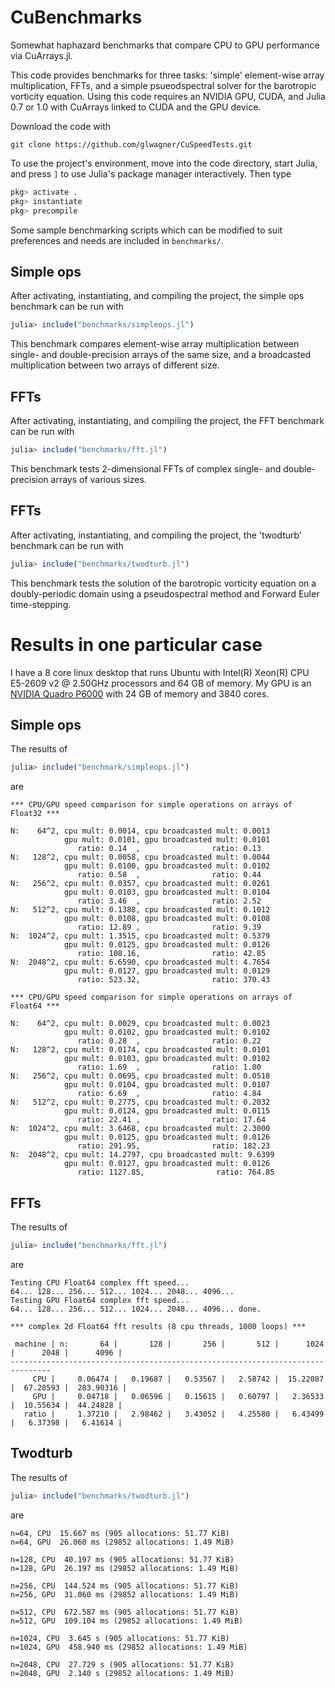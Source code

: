 # CuBenchmarks

Somewhat haphazard benchmarks that compare CPU to GPU performance via CuArrays.jl.

This code provides benchmarks for three tasks: 'simple' element-wise array multiplication, FFTs, and
a simple psueodspectral solver for the barotropic vorticity equation. Using this code requires an NVIDIA
GPU, CUDA, and Julia 0.7 or 1.0 with CuArrays linked to CUDA and the GPU device.

Download the code with 

```shell 
git clone https://github.com/glwagner/CuSpeedTests.git
```

To use the project's environment, move into the code directory, start Julia, and press `]` to use Julia's
package manager interactively. Then type

```julia
pkg> activate .
pkg> instantiate
pkg> precompile
```

Some sample benchmarking scripts which can be modified to suit preferences and needs are included in `benchmarks/`. 


## Simple ops

After activating, instantiating, and compiling the project, the simple ops benchmark can be run with

```julia
julia> include("benchmarks/simpleops.jl")
```

This benchmark compares element-wise array multiplication between single- and double-precision arrays of the same 
size, and a broadcasted multiplication between two arrays of different size.


## FFTs

After activating, instantiating, and compiling the project, the FFT benchmark can be run with

```julia
julia> include("benchmarks/fft.jl")
```

This benchmark tests 2-dimensional FFTs of complex single- and double-precision arrays of various sizes.

## FFTs

After activating, instantiating, and compiling the project, the 'twodturb' benchmark can be run with

```julia
julia> include("benchmarks/twodturb.jl")
```

This benchmark tests the solution of the barotropic vorticity equation on a doubly-periodic domain using
a pseudospectral method and Forward Euler time-stepping.

# Results in one particular case

I have a 8 core linux desktop that runs Ubuntu with Intel(R) Xeon(R) CPU E5-2609 v2 @ 2.50GHz processors
and 64 GB of memory. My GPU is an [NVIDIA Quadro P6000]() with 24 GB of memory and 3840 cores.

## Simple ops

The results of 

```julia
julia> include("benchmark/simpleops.jl")
```

are

```shell
*** CPU/GPU speed comparison for simple operations on arrays of Float32 ***

N:    64^2, cpu mult: 0.0014, cpu broadcasted mult: 0.0013
            gpu mult: 0.0101, gpu broadcasted mult: 0.0101
               ratio: 0.14  ,                ratio: 0.13  
N:   128^2, cpu mult: 0.0058, cpu broadcasted mult: 0.0044
            gpu mult: 0.0100, gpu broadcasted mult: 0.0102
               ratio: 0.58  ,                ratio: 0.44  
N:   256^2, cpu mult: 0.0357, cpu broadcasted mult: 0.0261
            gpu mult: 0.0103, gpu broadcasted mult: 0.0104
               ratio: 3.46  ,                ratio: 2.52  
N:   512^2, cpu mult: 0.1388, cpu broadcasted mult: 0.1012
            gpu mult: 0.0108, gpu broadcasted mult: 0.0108
               ratio: 12.89 ,                ratio: 9.39  
N:  1024^2, cpu mult: 1.3515, cpu broadcasted mult: 0.5379
            gpu mult: 0.0125, gpu broadcasted mult: 0.0126
               ratio: 108.16,                ratio: 42.85 
N:  2048^2, cpu mult: 6.6590, cpu broadcasted mult: 4.7654
            gpu mult: 0.0127, gpu broadcasted mult: 0.0129
               ratio: 523.32,                ratio: 370.43

*** CPU/GPU speed comparison for simple operations on arrays of Float64 ***

N:    64^2, cpu mult: 0.0029, cpu broadcasted mult: 0.0023
            gpu mult: 0.0102, gpu broadcasted mult: 0.0102
               ratio: 0.28  ,                ratio: 0.22  
N:   128^2, cpu mult: 0.0174, cpu broadcasted mult: 0.0101
            gpu mult: 0.0103, gpu broadcasted mult: 0.0102
               ratio: 1.69  ,                ratio: 1.00  
N:   256^2, cpu mult: 0.0695, cpu broadcasted mult: 0.0518
            gpu mult: 0.0104, gpu broadcasted mult: 0.0107
               ratio: 6.69  ,                ratio: 4.84  
N:   512^2, cpu mult: 0.2775, cpu broadcasted mult: 0.2032
            gpu mult: 0.0124, gpu broadcasted mult: 0.0115
               ratio: 22.41 ,                ratio: 17.64 
N:  1024^2, cpu mult: 3.6468, cpu broadcasted mult: 2.3000
            gpu mult: 0.0125, gpu broadcasted mult: 0.0126
               ratio: 291.95,                ratio: 182.23
N:  2048^2, cpu mult: 14.2797, cpu broadcasted mult: 9.6399
            gpu mult: 0.0127, gpu broadcasted mult: 0.0126
               ratio: 1127.85,                ratio: 764.85
```


## FFTs

The results of 

```julia
julia> include("benchmarks/fft.jl")
```

are

```shell
Testing CPU Float64 complex fft speed...
64... 128... 256... 512... 1024... 2048... 4096...
Testing GPU Float64 complex fft speed...
64... 128... 256... 512... 1024... 2048... 4096... done.

*** complex 2d Float64 fft results (8 cpu threads, 1000 loops) ***

 machine | n:       64 |       128 |       256 |       512 |      1024 |      2048 |      4096 |
-------------------------------------------------------------------------------
     CPU |     0.06474 |   0.19687 |   0.53567 |   2.58742 |  15.22087 |  67.28593 |  283.90316 |
     GPU |     0.04718 |   0.06596 |   0.15615 |   0.60797 |   2.36533 |  10.55634 |  44.24828 |
   ratio |     1.37210 |   2.98462 |   3.43052 |   4.25580 |   6.43499 |   6.37398 |   6.41614 |
```

## Twodturb

The results of

```julia
julia> include("benchmarks/twodturb.jl")
```

are

```shell
n=64, CPU  15.667 ms (905 allocations: 51.77 KiB)
n=64, GPU  26.060 ms (29852 allocations: 1.49 MiB)
 
n=128, CPU  40.197 ms (905 allocations: 51.77 KiB)
n=128, GPU  26.197 ms (29852 allocations: 1.49 MiB)
 
n=256, CPU  144.524 ms (905 allocations: 51.77 KiB)
n=256, GPU  31.060 ms (29852 allocations: 1.49 MiB)
 
n=512, CPU  672.587 ms (905 allocations: 51.77 KiB)
n=512, GPU  109.104 ms (29852 allocations: 1.49 MiB)
 
n=1024, CPU  3.645 s (905 allocations: 51.77 KiB)
n=1024, GPU  458.940 ms (29852 allocations: 1.49 MiB)

n=2048, CPU  27.729 s (905 allocations: 51.77 KiB)
n=2048, GPU  2.140 s (29852 allocations: 1.49 MiB)
```

[NVIDIA Quadro P6000]: https://images.nvidia.com/content/pdf/quadro/data-sheets/192152-NV-DS-Quadro-P6000-US-12Sept-NV-FNL-WEB.pdf
